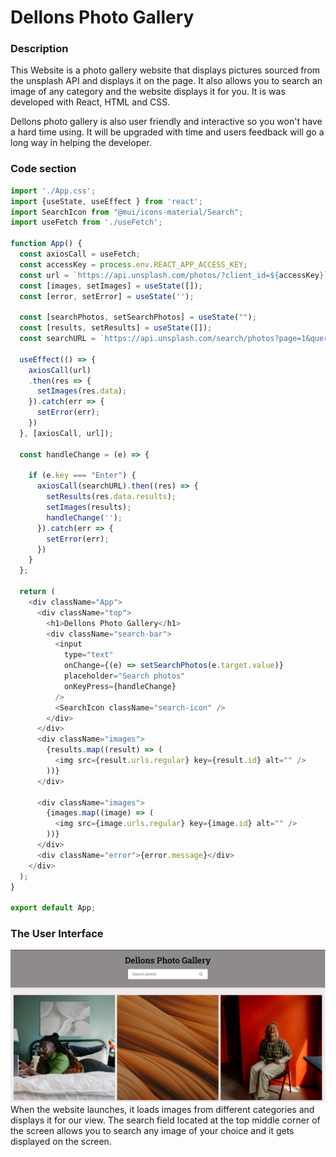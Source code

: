 # Dellons Photo Gallery
### Description
This Website is a photo gallery website that displays pictures sourced from the unsplash API and displays it on the page. It also allows you to search an image of any category and the website displays it for you.
It is was developed with React, HTML and CSS.

Dellons photo gallery is also user friendly and interactive so you won't have a hard time using. It will be upgraded with time and users feedback will go a long way in helping the developer.

### Code section

```javascript
import './App.css';
import {useState, useEffect } from 'react';
import SearchIcon from "@mui/icons-material/Search";
import useFetch from './useFetch';

function App() {
  const axiosCall = useFetch;
  const accessKey = process.env.REACT_APP_ACCESS_KEY;
  const url = `https://api.unsplash.com/photos/?client_id=${accessKey}`;
  const [images, setImages] = useState([]);
  const [error, setError] = useState('');

  const [searchPhotos, setSearchPhotos] = useState("");
  const [results, setResults] = useState([]);
  const searchURL = `https://api.unsplash.com/search/photos?page=1&query=${searchPhotos}&client_id=${accessKey}`;

  useEffect(() => {
    axiosCall(url)
    .then(res => {
      setImages(res.data);
    }).catch(err => {
      setError(err);
    })
  }, [axiosCall, url]);

  const handleChange = (e) => {
    
    if (e.key === "Enter") {
      axiosCall(searchURL).then((res) => {
        setResults(res.data.results);
        setImages(results);
        handleChange('');
      }).catch(err => {
        setError(err);
      })
    }
  };

  return (
    <div className="App">
      <div className="top">
        <h1>Dellons Photo Gallery</h1>
        <div className="search-bar">
          <input
            type="text"
            onChange={(e) => setSearchPhotos(e.target.value)}
            placeholder="Search photos"
            onKeyPress={handleChange}
          />
          <SearchIcon className="search-icon" />
        </div>
      </div>
      <div className="images">
        {results.map((result) => (
          <img src={result.urls.regular} key={result.id} alt="" />
        ))}
      </div>

      <div className="images">
        {images.map((image) => (
          <img src={image.urls.regular} key={image.id} alt="" />
        ))}
      </div>
      <div className="error">{error.message}</div>
    </div>
  );
}

export default App;
```
### The User Interface
![The UI](./src/images/galleryUI.PNG)
When the website launches, it loads images from different categories and displays it for our view. 
The search field located at the top middle corner of the screen allows you to search any image of your choice and it gets displayed on the screen.
